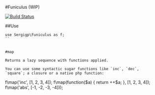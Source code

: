 #Funiculus (WIP)

[![Build Status](https://travis-ci.org/sergigp/funiculus.svg?branch=master)](https://travis-ci.org/sergigp/funiculus)

##Use
```
use Sergigp\Funiculus as f;
``


#map

Returns a lazy sequence with functions applied.

You can use some syntactic sugar functions like `inc`, `dec`, `square`; a closure or a native php function:
```
f\map('inc', [1, 2, 3, 4]);
f\map(function($a) { return ++$a; }, [1, 2, 3, 4]);
f\map('abs', [-1, -2, -3, -4]));
```
